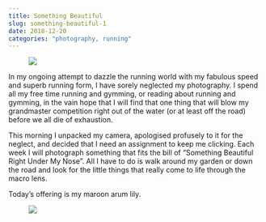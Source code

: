 ```yaml
---
title: Something Beautiful
slug: something-beautiful-1
date: 2018-12-20
categories: "photography, running"
---
```


<figure class="wp-block-image"><img src="http://res.cloudinary.com/dy6grlu8z/image/upload/v1558841531/jzotxtakrqiu1su03fh7.jpg"/></figure>



<p>In my ongoing attempt to dazzle the running world with my fabulous speed and superb running form, I have sorely neglected my photography. I spend all my free time running and gymming, or reading about running and gymming, in the vain hope that I will find that one thing that will blow my grandmaster competition right out of the water (or at least off the road) before we all die of exhaustion.</p>



<p>This morning I unpacked my camera, apologised profusely to it for the neglect, and decided that I need an assignment to keep me clicking. Each week I will photograph something that fits the bill of “Something Beautiful Right Under My Nose”.  All I have to do is walk around my garden or down the road and look for the little things that really come to life through the macro lens.</p>



<p>Today’s offering is my maroon arum lily.</p>



<figure class="wp-block-image"><img src="http://res.cloudinary.com/dy6grlu8z/image/upload/v1558841531/inuwvqb2fwqjj1bb7t3n.jpg"/></figure>







